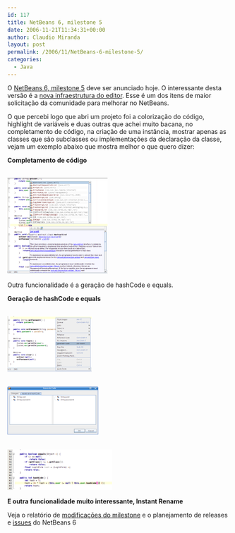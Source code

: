 ```yaml
---
id: 117
title: NetBeans 6, milestone 5
date: 2006-11-21T11:34:31+00:00
author: Claudio Miranda
layout: post
permalink: /2006/11/NetBeans-6-milestone-5/
categories:
  - Java
---
```

<div class="excerpt">
  <p>
    O <a target="_blank" href="http://wiki.netbeans.info/wiki/view/NewAndNoteWorthyMilestone5">NetBeans 6, milestone 5</a> deve ser anunciado hoje. O interessante desta versão é a <a target="_blank" href="http://wiki.netbeans.info/wiki/view/Java_EditorUsersGuide">nova infraestrutura do editor</a>. Esse é um dos itens de maior solicitação da comunidade para melhorar no NetBeans.
  </p>
  
  <p>
    O que percebi logo que abri um projeto foi a colorização do código, highlight de variáveis e duas outras que achei muito bacana, no completamento de código, na criação de uma instância, mostrar apenas as classes que são subclasses ou implementações da declaração da classe, vejam um exemplo abaixo que mostra melhor o que quero dizer:
  </p>
</div>

**Completamento de código** 

<a href="/resources/claudio/061121_nb4.png" target="_blank"><br /> <img alt="Completamento de classes esperto (clique para ampliar)" src="/resources/claudio/061121_nb4_sm.png" align="bottom" border="0" hspace="0" vspace="0" /></a>
  
  


Outra funcionalidade é a geração de hashCode e equals. 

**Geração de hashCode e equals** 

<a href="/resources/claudio/061121_nb1.png" target="_blank"><br /> <img alt="Geração de hashCode e equals (clique para ampliar)" src="/resources/claudio/061121_nb1_sm.png" align="bottom" border="0" hspace="0" vspace="0" /></a>

<a href="/resources/claudio/061121_nb2.png" target="_blank"><br /> <img alt="Geração de hashCode e equals (clique para ampliar)" src="/resources/claudio/061121_nb2_sm.png" align="bottom" border="0" hspace="0" vspace="0" /></a>
  
  


<a href="/resources/claudio/061121_nb3.png" target="_blank"><br /> <img alt="Geração de hashCode e equals (clique para ampliar)" src="/resources/claudio/061121_nb3_sm.png" align="bottom" border="0" hspace="0" vspace="0" /></a>

**E outra funcionalidade muito interessante, Instant Rename** 



Veja o relatório de <a target="_blank" href="http://wiki.netbeans.info/wiki/view/NB6Milestones">modificações do milestone</a> e o planejamento de releases e <a target="_blank" href="http://wiki.netbeans.info/wiki/view/NB6FeaturePlan">issues</a> do NetBeans 6